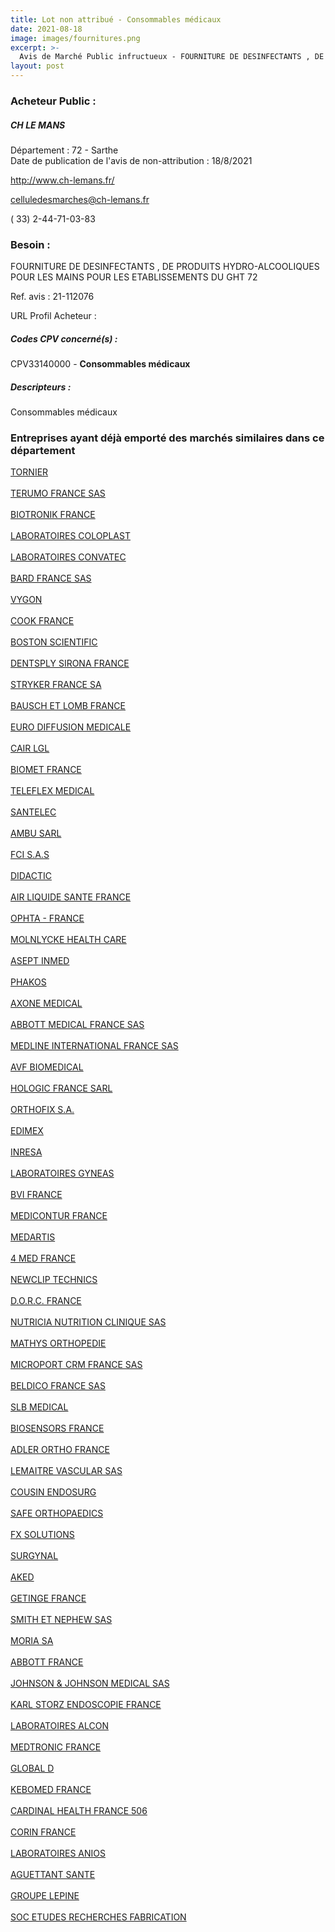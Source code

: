 ```yaml
---
title: Lot non attribué - Consommables médicaux
date: 2021-08-18
image: images/fournitures.png
excerpt: >-
  Avis de Marché Public infructueux - FOURNITURE DE DESINFECTANTS , DE PRODUITS HYDRO-ALCOOLIQUES POUR LES MAINS. POUR LES ETABLISSEMENTS DU GHT 72
layout: post
---
```


### Acheteur Public :
##### CH LE MANS
Département : 72 - Sarthe<br/>
Date de publication de l'avis de non-attribution : 18/8/2021


http://www.ch-lemans.fr/

celluledesmarches@ch-lemans.fr

( 33) 2-44-71-03-83
### Besoin :

FOURNITURE DE DESINFECTANTS , DE PRODUITS HYDRO-ALCOOLIQUES POUR LES MAINS POUR LES ETABLISSEMENTS DU GHT 72

Ref. avis : 21-112076

URL Profil Acheteur : 

##### Codes CPV concerné(s) :
CPV33140000 - **Consommables médicaux** <br/>

##### Descripteurs :
Consommables médicaux <br/>

### Entreprises ayant déjà emporté des marchés similaires dans ce département
<a href="/entreprise-543/siren-070501275">TORNIER</a><br/><br/>
<a href="/entreprise-544/siren-300573714">TERUMO FRANCE SAS</a><br/><br/>
<a href="/entreprise-544/siren-307058990">BIOTRONIK FRANCE</a><br/><br/>
<a href="/entreprise-545/siren-312328362">LABORATOIRES COLOPLAST</a><br/><br/>
<a href="/entreprise-546/siren-318209251">LABORATOIRES CONVATEC</a><br/><br/>
<a href="/entreprise-546/siren-324536820">BARD FRANCE SAS</a><br/><br/>
<a href="/entreprise-546/siren-325241750">VYGON</a><br/><br/>
<a href="/entreprise-547/siren-329120463">COOK FRANCE</a><br/><br/>
<a href="/entreprise-547/siren-329938245">BOSTON SCIENTIFIC</a><br/><br/>
<a href="/entreprise-547/siren-331432831">DENTSPLY SIRONA FRANCE</a><br/><br/>
<a href="/entreprise-548/siren-333710275">STRYKER FRANCE SA</a><br/><br/>
<a href="/entreprise-549/siren-340275650">BAUSCH ET LOMB FRANCE</a><br/><br/>
<a href="/entreprise-549/siren-340561257">EURO DIFFUSION MEDICALE</a><br/><br/>
<a href="/entreprise-549/siren-342014990">CAIR LGL</a><br/><br/>
<a href="/entreprise-549/siren-344472246">BIOMET FRANCE</a><br/><br/>
<a href="/entreprise-550/siren-347479883">TELEFLEX MEDICAL</a><br/><br/>
<a href="/entreprise-550/siren-347484347">SANTELEC</a><br/><br/>
<a href="/entreprise-550/siren-348860453">AMBU SARL</a><br/><br/>
<a href="/entreprise-550/siren-351670385">FCI S.A.S</a><br/><br/>
<a href="/entreprise-551/siren-370500142">DIDACTIC</a><br/><br/>
<a href="/entreprise-551/siren-379369465">AIR LIQUIDE SANTE FRANCE</a><br/><br/>
<a href="/entreprise-551/siren-379437627">OPHTA - FRANCE</a><br/><br/>
<a href="/entreprise-552/siren-383197472">MOLNLYCKE HEALTH CARE</a><br/><br/>
<a href="/entreprise-552/siren-383600590">ASEPT INMED</a><br/><br/>
<a href="/entreprise-553/siren-390584845">PHAKOS</a><br/><br/>
<a href="/entreprise-553/siren-391245594">AXONE MEDICAL</a><br/><br/>
<a href="/entreprise-554/siren-398043356">ABBOTT MEDICAL FRANCE SAS</a><br/><br/>
<a href="/entreprise-556/siren-408537249">MEDLINE INTERNATIONAL FRANCE SAS</a><br/><br/>
<a href="/entreprise-557/siren-418130845">AVF BIOMEDICAL</a><br/><br/>
<a href="/entreprise-557/siren-418221859">HOLOGIC FRANCE SARL</a><br/><br/>
<a href="/entreprise-559/siren-423129733">ORTHOFIX S.A.</a><br/><br/>
<a href="/entreprise-559/siren-424433084">EDIMEX</a><br/><br/>
<a href="/entreprise-559/siren-425049632">INRESA</a><br/><br/>
<a href="/entreprise-559/siren-428081111">LABORATOIRES GYNEAS</a><br/><br/>
<a href="/entreprise-559/siren-429227184">BVI FRANCE</a><br/><br/>
<a href="/entreprise-560/siren-438095473">MEDICONTUR FRANCE</a><br/><br/>
<a href="/entreprise-561/siren-440251411">MEDARTIS</a><br/><br/>
<a href="/entreprise-561/siren-440279800">4 MED FRANCE</a><br/><br/>
<a href="/entreprise-561/siren-441810603">NEWCLIP TECHNICS</a><br/><br/>
<a href="/entreprise-562/siren-444423800">D.O.R.C. FRANCE</a><br/><br/>
<a href="/entreprise-563/siren-451229306">NUTRICIA NUTRITION CLINIQUE SAS</a><br/><br/>
<a href="/entreprise-563/siren-451759880">MATHYS ORTHOPEDIE</a><br/><br/>
<a href="/entreprise-563/siren-477828412">MICROPORT CRM FRANCE SAS</a><br/><br/>
<a href="/entreprise-564/siren-481386662">BELDICO FRANCE SAS</a><br/><br/>
<a href="/entreprise-565/siren-488347790">SLB MEDICAL</a><br/><br/>
<a href="/entreprise-566/siren-490641883">BIOSENSORS FRANCE</a><br/><br/>
<a href="/entreprise-566/siren-493419303">ADLER ORTHO FRANCE</a><br/><br/>
<a href="/entreprise-567/siren-498565068">LEMAITRE VASCULAR SAS</a><br/><br/>
<a href="/entreprise-569/siren-513295956">COUSIN ENDOSURG</a><br/><br/>
<a href="/entreprise-570/siren-520722646">SAFE ORTHOPAEDICS</a><br/><br/>
<a href="/entreprise-570/siren-524109170">FX SOLUTIONS</a><br/><br/>
<a href="/entreprise-571/siren-527780910">SURGYNAL</a><br/><br/>
<a href="/entreprise-571/siren-531951796">AKED</a><br/><br/>
<a href="/entreprise-572/siren-562096297">GETINGE FRANCE</a><br/><br/>
<a href="/entreprise-573/siren-577150840">SMITH ET NEPHEW SAS</a><br/><br/>
<a href="/entreprise-573/siren-602035750">MORIA SA</a><br/><br/>
<a href="/entreprise-573/siren-602950206">ABBOTT FRANCE</a><br/><br/>
<a href="/entreprise-573/siren-612030619">JOHNSON & JOHNSON MEDICAL SAS</a><br/><br/>
<a href="/entreprise-573/siren-632011458">KARL STORZ ENDOSCOPIE FRANCE</a><br/><br/>
<a href="/entreprise-573/siren-652009044">LABORATOIRES ALCON</a><br/><br/>
<a href="/entreprise-573/siren-722008232">MEDTRONIC FRANCE</a><br/><br/>
<a href="/entreprise-574/siren-752283739">GLOBAL D</a><br/><br/>
<a href="/entreprise-577/siren-807436944">KEBOMED FRANCE</a><br/><br/>
<a href="/entreprise-578/siren-812365609">CARDINAL HEALTH FRANCE 506</a><br/><br/>
<a href="/entreprise-579/siren-822540043">CORIN FRANCE</a><br/><br/>
<a href="/entreprise-579/siren-823326061">LABORATOIRES ANIOS</a><br/><br/>
<a href="/entreprise-582/siren-954507943">AGUETTANT SANTE</a><br/><br/>
<a href="/entreprise-582/siren-957503642">GROUPE LEPINE</a><br/><br/>
<a href="/entreprise-582/siren-973504509">SOC ETUDES RECHERCHES FABRICATION</a><br/><br/>
